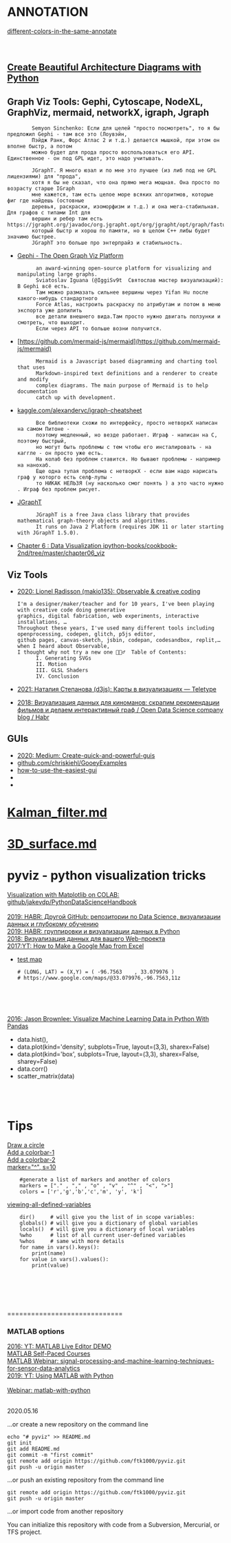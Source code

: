 # ANNOTATION 
[different-colors-in-the-same-annotate](https://stackoverflow.com/questions/24108063/matplotlib-two-different-colors-in-the-same-annotate)<br>
[]()<br>
[]()<br>

## [Create Beautiful Architecture Diagrams with Python](https://towardsdatascience.com/create-beautiful-architecture-diagrams-with-python-7792a1485f97)

## Graph Viz Tools: Gephi, Cytoscape, NodeXL, GraphViz, mermaid, networkX, igraph, Jgraph

            Semyon Sinchenko: Если для целей "просто посмотреть", то я бы предложил Gephi - там все это (Лоувэйн, 
            Пэйдж Ранк, Форс Атлас 2 и т.д.) делается мышкой, при этом он вполне быстр, а потом 
            можно будет для прода просто воспользоваться его API. Единственное - он под GPL идет, это надо учитывать.
            
            JGraphT. Я много юзал и по мне это лучшее (из либ под не GPL лицензиями) для "прода", 
            хотя я бы не сказал, что она прямо мега мощная. Она просто по возрасту старше IGraph 
            мне кажется, там есть целое море всяких алгоритмов, которые фиг где найдешь (остовные 
            деревья, раскраски, изоморфизм и т.д.) и она мега-стабильная. Для графов с типами Int для 
            вершин и ребер там есть https://jgrapht.org/javadoc/org.jgrapht.opt/org/jgrapht/opt/graph/fastutil/FastutilMapIntVertexGraph.html 
            который быстр и хорош по памяти, но в целом C++ либы будет значимо быстрее. 
            JGraphT это больше про энтерпрайз и стабильность.

* [Gephi - The Open Graph Viz Platform](https://github.com/gephi/gephi)<br>

            an award-winning open-source platform for visualizing and manipulating large graphs. 
            Sviatoslav Iguana (@IggiSv9t  Святослав мастер визуализаций): В Gephi всё есть. 
            Там можно размазать сильнее вершины через Yifan Hu после какого-нибудь стандартного 
            Force Atlas, настроить раскраску по атрибутам и потом в меню экспорта уже допилить 
            все детали внешнего вида.Tам просто нужно двигать ползунки и смотреть, что выходит. 
            Если через API то больше возни получится.

* [https://github.com/mermaid-js/mermaid](https://github.com/mermaid-js/mermaid)<br>

            Mermaid is a Javascript based diagramming and charting tool that uses 
            Markdown-inspired text definitions and a renderer to create and modify 
            complex diagrams. The main purpose of Mermaid is to help documentation 
            catch up with development.
            
* [kaggle.com/alexandervc/igraph-cheatsheet](https://www.kaggle.com/alexandervc/igraph-cheatsheet)            

            Все библиотеки схожи по интерфейсу, просто нетворкХ написан на самом Питоне - 
            поэтому медленный, но везде работает. Играф - написан на С, поэтому быстрый, 
            но могут быть проблемы с тем чтобы его инсталировать - на каггле - он просто уже есть. 
            На колаб без проблем ставится. Но бывают проблемы - например на нанохаб.
            Еще одна тупая проблема с нетворкХ - если вам надо нарисать граф у которго есть селф-лупы - 
            то НИКАК НЕЛЬЗЯ (ну насколько смог понять ) а это часто нужно . Играф без проблем рисует.

* [JGraphT](https://github.com/jgrapht/jgrapht)<br>

            JGraphT is a free Java class library that provides mathematical graph-theory objects and algorithms. 
            It runs on Java 2 Platform (requires JDK 11 or later starting with JGraphT 1.5.0).

* [Chapter 6 : Data Visualization   ipython-books/cookbook-2nd/tree/master/chapter06_viz](https://github.com/ipython-books/cookbook-2nd/tree/master/chapter06_viz)<br>


## Viz Tools
* [2020: Lionel Radisson (makio135): Observable & creative coding](https://observablehq.com/@makio135/creative-coding)

      I'm a designer/maker/teacher and for 10 years, I've been playing with creative code doing generative 
      graphics, digital fabrication, web experiments, interactive installations, …
      Throughout these years, I've used many different tools including openprocessing, codepen, glitch, p5js editor, 
      github pages, canvas-sketch, jsbin, codepan, codesandbox, replit,… when I heard about Observable, 
      I thought why not try a new one 🤷🏼‍♂️  Table of Contents:
            I. Generating SVGs
            II. Motion
            III. GLSL Shaders
            IV. Conclusion

* [2021: Наталия Степанова (d3js): Карты в визуализациях — Teletype](https://teletype.in/@gnykka/d3-maps)
* [2018: Визуализация данных для киноманов: скрапим рекомендации фильмов и делаем интерактивный граф / Open Data Science company blog / Habr
](https://habr.com/ru/company/ods/blog/348110/)




## GUIs
* [2020: Medium: Create-quick-and-powerful-guis](https://medium.com/datadriveninvestor/create-quick-and-powerful-guis-using-dear-pygui-in-python-713cc138bf5a)<br>
* [github.com/chriskiehl/GooeyExamples](https://github.com/chriskiehl/GooeyExamples)<br>
* [how-to-use-the-easiest-gui](https://codeburst.io/how-to-use-the-easiest-gui-of-your-life-in-python-d3762270a2a0)<br>
* []()<br>
* []()<br>

# [Kalman_filter.md](https://github.com/ftk1000/pyviz/blob/master/Kalman_filter.md)<br>
# [3D_surface.md](https://github.com/ftk1000/pyviz/blob/master/3D_surface.md)<br>

# pyviz - python visualization tricks
[Visualization with Matplotlib on COLAB: github/jakevdp/PythonDataScienceHandbook](https://colab.research.google.com/github/jakevdp/PythonDataScienceHandbook/blob/master/notebooks/04.00-Introduction-To-Matplotlib.ipynb#scrollTo=TZGGO5cuCvXL)<br>
<br>
[2019: HABR: Другой GitHub: репозитории по Data Science, визуализации данных и глубокому обучению](https://habr.com/ru/company/mailru/blog/437940/)<br>
[2019: HABR: группировки и визуализации данных в Python](https://habr.com/ru/company/mailru/blog/445834/)<br>
[2018: Визуализация данных для вашего Web-проекта](https://habr.com/ru/company/dataart/blog/417947/)<br>
[2017:YT: How to Make a Google Map from Excel ](https://www.youtube.com/watch?v=SLMzhOoA29M)<br>
* [test map](https://www.google.com/maps/d/viewer?hl=en&hl=en&mid=1kTnSD7UGKOotraN42TbkA_1BtefO5o-D&ll=33.078236123943924%2C-96.7541246033679&z=18)<br>

      # (LONG, LAT) = (X,Y) = ( -96.7563	, 33.079976	)
      # https://www.google.com/maps/@33.079976,-96.7563,11z
      
[]()<br>
[]()<br>
[]()<br>

[2016: Jason Brownlee: Visualize Machine Learning Data in Python With Pandas](https://machinelearningmastery.com/visualize-machine-learning-data-python-pandas/)<br>
  - data.hist(),  
  - data.plot(kind='density', subplots=True, layout=(3,3), sharex=False)
  - data.plot(kind='box', subplots=True, layout=(3,3), sharex=False, sharey=False)
  - data.corr()
  - scatter_matrix(data)
[]()<br>
[]()<br>
[]()<br>
[]()<br>


# Tips
[Draw a circle](https://stackoverflow.com/questions/9215658/plot-a-circle-with-pyplot)<br>
[Add a colorbar-1](https://stackoverflow.com/questions/45020583/python-3-adding-a-colorbar-with-matplotlib)<br>
[Add a colorbar-2](https://stackoverflow.com/questions/25505674/python-matplotlib-add-colorbar)<br>
[marker="^", s=10](https://stackoverflow.com/questions/19451400/matplotlib-scatter-marker-size)<br>

        #generate a list of markers and another of colors 
        markers = ["." , "," , "o" , "v" , "^" , "<", ">"]
        colors = ['r','g','b','c','m', 'y', 'k']

[viewing-all-defined-variables](https://stackoverflow.com/questions/633127/viewing-all-defined-variables)<br>

        dir()     # will give you the list of in scope variables:
        globals() # will give you a dictionary of global variables
        locals()  # will give you a dictionary of local variables
        %who      # list of all current user-defined variables
        %whos     # same with more details
        for name in vars().keys():
            print(name)
        for value in vars().values():
            print(value)
        
[]()<br>
[]()<br>
[]()<br>
[]()<br>

=============================

### MATLAB options
[2016: YT: MATLAB Live Editor DEMO](https://www.youtube.com/watch?v=jI56Qe1tLFQ)<br>
[MATLAB Self-Paced Courses](https://matlabacademy.mathworks.com/)<br>
[MATLAB Webinar: signal-processing-and-machine-learning-techniques-for-sensor-data-analytics](https://www.mathworks.com/videos/signal-processing-and-machine-learning-techniques-for-sensor-data-analytics-107549.html)<br>
[2019: YT: Using MATLAB with Python](https://www.youtube.com/watch?v=y7NBT6O0fJU)<br>
[]()<br>
[Webinar: matlab-with-python](https://www.mathworks.com/videos/using-matlab-with-python-1591216182793.html?s_v1=34589&elqem=3252609_EM_NA_LWB_20-12_USING-MATLAB-WITH-PYTHON_POST&s_tid=srchtitle&elqTrackId=1da6d415d924424089b870296c5d332b&elq=5de7df4ea60e4e29b3690978264ee642&elqaid=34589&elqat=1&elqCampaignId=12552)<br>
[]()<br>


2020.05.16


…or create a new repository on the command line

    echo "# pyviz" >> README.md
    git init
    git add README.md
    git commit -m "first commit"
    git remote add origin https://github.com/ftk1000/pyviz.git
    git push -u origin master
                
…or push an existing repository from the command line

    git remote add origin https://github.com/ftk1000/pyviz.git
    git push -u origin master

…or import code from another repository

You can initialize this repository with code from a Subversion, Mercurial, or TFS project.
